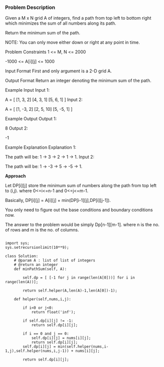### Problem Description

Given a M x N grid A of integers, find a path from top left to bottom right which minimizes the sum of all numbers along its path.

Return the minimum sum of the path.

NOTE: You can only move either down or right at any point in time.



Problem Constraints
1 <= M, N <= 2000

-1000 <= A[i][j] <= 1000



Input Format
First and only argument is a 2-D grid A.



Output Format
Return an integer denoting the minimum sum of the path.



Example Input
Input 1:

 A = [
       [1, 3, 2]
       [4, 3, 1]
       [5, 6, 1]
     ]
Input 2:

 A = [
       [1, -3, 2]
       [2, 5, 10]
       [5, -5, 1]
     ]


Example Output
Output 1:

 8
Output 2:

 -1


Example Explanation
Explanation 1:

 The path will be: 1 -> 3 -> 2 -> 1 -> 1.
Input 2:

 The path will be: 1 -> -3 -> 5 -> -5 -> 1.

**Approach**

Let DP[i][j] store the minimum sum of numbers along the path from top left to (i,j). where 0<=i<=n-1 and 0<=j<=m-1.

Basically, DP[i][j] = A[i][j] + min(DP[i-1][j],DP[i][j-1]).

You only need to figure out the base conditions and boundary conditions now.

The answer to the problem would be simply Dp[n-1][m-1]. where n is the no. of rows and m is the no. of columns.


```

import sys;
sys.setrecursionlimit(10**9);

class Solution:
	# @param A : list of list of integers
	# @return an integer
	def minPathSum(self, A):

        self.dp = [ [-1 for j in range(len(A[0]))] for i in range(len(A))];

        return self.helper(A,len(A)-1,len(A[0])-1);
    
    def helper(self,nums,i,j):

        if i<0 or j<0:
            return float('inf');
        
        if self.dp[i][j] != -1:
            return self.dp[i][j];
        
        if i == 0 and j == 0:
            self.dp[i][j] = nums[i][j];
            return self.dp[i][j];
        self.dp[i][j] = min(self.helper(nums,i-1,j),self.helper(nums,i,j-1)) + nums[i][j];

        return self.dp[i][j];



```

